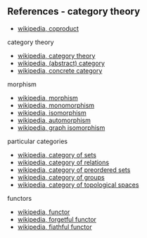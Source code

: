 
<!-- ======================================================================= -->
## References - category theory

* [wikipedia, coproduct](https://en.wikipedia.org/wiki/Coproduct)

category theory

* [wikipedia, category theory](https://en.wikipedia.org/wiki/Category_theory)
* [wikipedia, (abstract) category](https://en.wikipedia.org/wiki/Category_%28mathematics%29)
* [wikipedia, concrete category](https://en.wikipedia.org/wiki/Concrete_category)

morphism

* [wikipedia, morphism](https://en.wikipedia.org/wiki/Morphism)
* [wikipedia, monomorphism](https://en.wikipedia.org/wiki/Monomorphism)
* [wikipedia, isomorphism](https://en.wikipedia.org/wiki/Isomorphism)
* [wikipedia, automorphism](https://en.wikipedia.org/wiki/Automorphism)
* [wikipedia, graph isomorphism](https://en.wikipedia.org/wiki/Graph_isomorphism)

particular categories

* [wikipedia, category of sets](https://en.wikipedia.org/wiki/Category_of_sets)
* [wikipedia, category of relations](https://en.wikipedia.org/wiki/Category_of_relations)
* [wikipedia, category of preordered sets](https://en.wikipedia.org/wiki/Category_of_preordered_sets)
* [wikipedia, category of groups](https://en.wikipedia.org/wiki/Category_of_groups)
* [wikipedia, category of topological spaces](https://en.wikipedia.org/wiki/Category_of_topological_spaces)

functors

* [wikipedia, functor](https://en.wikipedia.org/wiki/Functor)
* [wikipedia, forgetful functor](https://en.wikipedia.org/wiki/Forgetful_functor)
* [wikipedia, fiathful functor](https://en.wikipedia.org/wiki/Full_and_faithful_functors)
